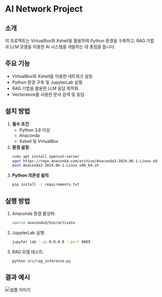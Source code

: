 
# AI Network Project

## 소개
이 프로젝트는 VirtualBox와 Xshell을 활용하여 Python 환경을 구축하고, RAG 기법과 LLM 모델을 이용한 AI 시스템을 개발하는 데 중점을 둡니다.

## 주요 기능
- VirtualBox와 Xshell을 이용한 네트워크 설정.
- Python 환경 구축 및 JupyterLab 실행.
- RAG 기법을 활용한 LLM 응답 최적화.
- Vectorstore를 사용한 문서 검색 및 응답.

## 설치 방법
1. **필수 조건**:
   - Python 3.8 이상
   - Anaconda
   - Xshell 및 VirtualBox
2. **환경 설정**:
   ```bash
   sudo apt install openssh-server
   wget https://repo.anaconda.com/archive/Anaconda3-2024.06-1-Linux-x86_64.sh
   bash Anaconda3-2024.06-1-Linux-x86_64.sh
   ```
3. **Python 의존성 설치**:
   ```bash
   pip install -r requirements.txt
   ```

## 실행 방법
1. Anaconda 환경 활성화:
   ```bash
   source anaconda3/bin/activate
   ```
2. JupyterLab 실행:
   ```bash
   jupyter lab --ip 0.0.0.0 --port 8889
   ```
3. RAG 모델 테스트:
   ```bash
   python src/rag_inference.py
   ```

## 결과 예시
![샘플 이미지](assets/screenshots/example.png)
